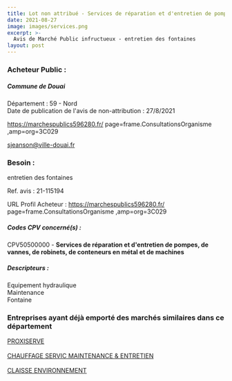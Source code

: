 ```yaml
---
title: Lot non attribué - Services de réparation et d'entretien de pompes, de vannes, de robinets, de conteneurs en métal et de machines
date: 2021-08-27
image: images/services.png
excerpt: >-
  Avis de Marché Public infructueux - entretien des fontaines
layout: post
---
```


### Acheteur Public :
##### Commune de Douai
Département : 59 - Nord<br/>
Date de publication de l'avis de non-attribution : 27/8/2021


https://marchespublics596280.fr/ page=frame.ConsultationsOrganisme ,amp=org=3C029

sjeanson@ville-douai.fr


### Besoin :

entretien des fontaines

Ref. avis : 21-115194

URL Profil Acheteur : https://marchespublics596280.fr/ page=frame.ConsultationsOrganisme ,amp=org=3C029

##### Codes CPV concerné(s) :
CPV50500000 - **Services de réparation et d'entretien de pompes, de vannes, de robinets, de conteneurs en métal et de machines** <br/>

##### Descripteurs :
Equipement hydraulique <br/>
Maintenance <br/>
Fontaine <br/>

### Entreprises ayant déjà emporté des marchés similaires dans ce département
<a href="/entreprise-548/siren-334873726">PROXISERVE</a><br/><br/>
<a href="/entreprise-553/siren-391110152">CHAUFFAGE SERVIC MAINTENANCE & ENTRETIEN</a><br/><br/>
<a href="/entreprise-582/siren-887280923">CLAISSE ENVIRONNEMENT</a><br/><br/>

